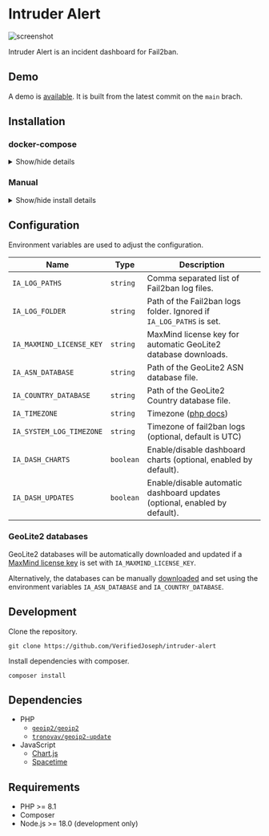 # Intruder Alert
![screenshot](screenshot.png)

Intruder Alert is an incident dashboard for Fail2ban.

## Demo

A demo is [available](https://verifiedjoseph.github.io/intruder-alert/demo/). It is built from the latest commit on the `main` brach.

## Installation

### docker-compose

<details>
<summary>Show/hide details</summary>

```yaml
version: '3'

services:
  app:
    image: ghcr.io/verifiedjoseph/intruder-alert:1.0.0
    container_name: intruder-alert
    environment:
      - IA_TIMEZONE=Europe/London
      - IA_MAXMIND_LICENSE_KEY=
      - IA_LOG_FOLDER=/app/backend/data/logs
    volumes:
      - <path/to/fail2ban.log>:/app/backend/data/logs/fail2ban.log:ro
      - path/to/fail2ban.log.1:/app/backend/data/logs/fail2ban.log.1:ro
      - path/to/fail2ban.log.2.gz:/app/backend/data/logs/fail2ban.log.2.gz:ro
      - path/to/fail2ban.log.3.gz:/app/backend/data/logs/fail2ban.log.3.gz:ro
      - path/to/fail2ban.log.4.gz:/app/backend/data/logs/fail2ban.log.4.gz:ro
    ports:
      - '127.0.0.1:8080:8080'
    cap_drop:
      - ALL
    security_opt:
      - no-new-privileges:true
```

</details>

### Manual

<details>
<summary>Show/hide install details</summary>

1) Download the latest release to your web server.

	```
	wget https://github.com/VerifiedJoseph/intruder-alert/releases/download/v1.0.0/intruder-alert-v1.0.0.zip
	```

2) Extract the zip archive.

	```
	unzip intruder-alert-v1.0.0.zip
	```

3) Configure the application using `backend/config.php` copied from [`backend/config.example.php`](backend/config.example.php).
	
	```
	cp backend/config.example.php backend/config.php
	```

4) Create a scheduled task with cron (below) or similar that runs `backend\script.php` at least once an hour.

	```
	1 * * * * php path/to/intruder-alert/backend/script.php
	```

**Notes**

The backend folder does not need to be reachable in the browser and access should blocked with a reverse proxy rule.
</details>

## Configuration

Environment variables are used to adjust the configuration.

| Name                    | Type      | Description                                                                   |
| ------------------------| --------- | ----------------------------------------------------------------------------- |
| `IA_LOG_PATHS`          | `string`  | Comma separated list of Fail2ban log files.                                   |
| `IA_LOG_FOLDER`         | `string`  | Path of the Fail2ban logs folder. Ignored if `IA_LOG_PATHS` is set.           |
| `IA_MAXMIND_LICENSE_KEY`| `string`  | MaxMind license key for automatic GeoLite2 database downloads.                |
| `IA_ASN_DATABASE`       | `string`  | Path of the GeoLite2 ASN database file.                                       |
| `IA_COUNTRY_DATABASE`   | `string`  | Path of the GeoLite2 Country database file.                                   |
| `IA_TIMEZONE`           | `string`  | Timezone ([php docs](https://www.php.net/manual/en/timezones.php))            |
| `IA_SYSTEM_LOG_TIMEZONE`| `string`  | Timezone of fail2ban logs (optional, default is UTC)                          |
| `IA_DASH_CHARTS`        | `boolean` | Enable/disable dashboard charts (optional, enabled by default).               |
| `IA_DASH_UPDATES`       | `boolean` | Enable/disable automatic dashboard updates (optional, enabled by default).    |

### GeoLite2 databases

GeoLite2 databases will be automatically downloaded and updated if a [MaxMind license key](https://support.maxmind.com/hc/en-us/articles/4407111582235-Generate-a-License-Key) is set with `IA_MAXMIND_LICENSE_KEY`. 

Alternatively, the databases can be manually [downloaded](https://dev.maxmind.com/geoip/geolite2-free-geolocation-data?lang=en) and set using the environment variables `IA_ASN_DATABASE` and `IA_COUNTRY_DATABASE`.

## Development

Clone the repository.

```
git clone https://github.com/VerifiedJoseph/intruder-alert
```

Install dependencies with composer.

```
composer install
```

## Dependencies

- PHP
	- [`geoip2/geoip2`](https://github.com/maxmind/GeoIP2-php)
	- [`tronovav/geoip2-update`](https://github.com/tronovav/geoip2-update)
- JavaScript
	- [Chart.js](https://github.com/chartjs/Chart.js/)
	- [Spacetime](https://github.com/spencermountain/spacetime)

## Requirements

- PHP >= 8.1
- Composer
- Node.js >= 18.0 (development only)
